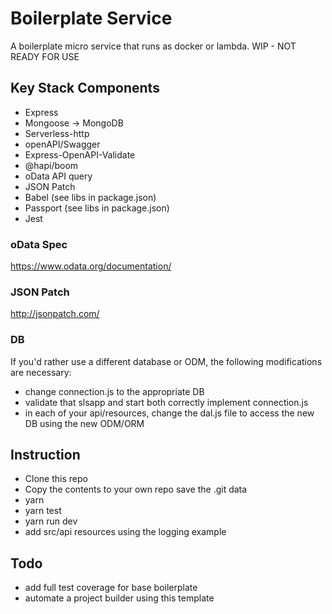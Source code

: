 # Boilerplate Service

A boilerplate micro service that runs as docker or lambda. WIP - NOT READY FOR USE

## Key Stack Components

* Express
* Mongoose -> MongoDB
* Serverless-http
* openAPI/Swagger
* Express-OpenAPI-Validate
* @hapi/boom
* oData API query
* JSON Patch
* Babel (see libs in package.json)
* Passport (see libs in package.json)
* Jest

### oData Spec

https://www.odata.org/documentation/

### JSON Patch

http://jsonpatch.com/

### DB

If you'd rather use a different database or ODM, the following modifications are necessary:

* change connection.js to the appropriate DB
* validate that slsapp and start both correctly implement connection.js
* in each of your api/resources, change the dal.js file to access the new DB using the new ODM/ORM

## Instruction

* Clone this repo
* Copy the contents to your own repo save the .git data
* yarn
* yarn test
* yarn run dev
* add src/api resources using the logging example

## Todo

* add full test coverage for base boilerplate
* automate a project builder using this template